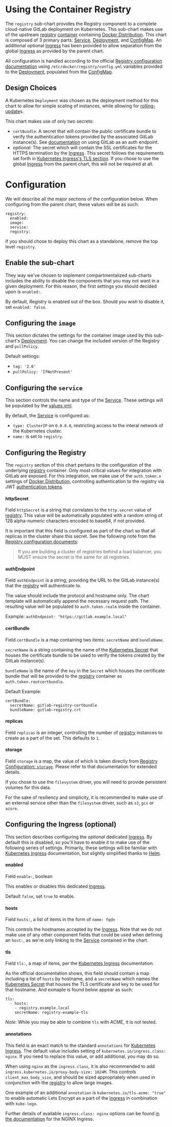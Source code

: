 # Using the Container Registry

The `registry` sub-chart provides the Registry component to a complete cloud-native
GitLab deployment on Kubernetes. This sub-chart makes use of the upstream [registry][]
[container][docker-distribution-library] containing [Docker Distribution][docker-distribution]. This chart is composed of 3 primary parts: [Service][], [Deployment][], and [ConfigMap][]. An additional optional [Ingress][] has been
provided to allow separation from the global [Ingress](../README.md#ingress) as provided by the parent chart.

All configuration is handled according to the official [Registry configuration documentation][docker-distribution-config-docs]
using `/etc/docker/registry/config.yml` variables provided to the [Deployment][], populated from the [ConfigMap][].

## Design Choices

A Kubernetes `Deployment` was chosen as the deployment method for this chart to
allow for simple scaling of instances, while allowing for [rolling-update](https://kubernetes.io/docs/user-guide/kubectl/v1.7/#rolling-update)s.

This chart makes use of only two secrets:
- `certBundle`: A secret that will contain the public certificate bundle to verify
the authentication tokens provided by the associated GitLab instance(s). See
[documentation](https://docs.gitlab.com/ee/administration/container_registry.html#disable-container-registry-but-use-gitlab-as-an-auth-endpoint) on using GitLab as an auth endpoint.
- *optional*: The secret which will contain the SSL certificates for the HTTPS
termination by the [Ingress][]. This secret follows the requirements set forth in
[Kubernetes Ingress's TLS section][kubernetes-ingress]. If you chose to use
the global [Ingress](../README.md#ingress) from the parent chart, this will not
be required at all.

# Configuration

We will describe all the major sections of the configuration below. When configuring from the parent chart, these values will be as such:

```
registry:
  enabled:
  image:
  service:
  registry:
```

If you should chose to deploy this chart as a standalone, remove the top level `registry`.

## Enable the sub-chart

They way we've chosen to implement compartmentalized sub-charts includes the ability to disable the components that you may not want in a given deployment. For this reason, the first settings you should decided upon is `enabled:`.

By default, Registry is enabled out of the box. Should you wish to disable it,
set `enabled: false`.

## Configuring the `image`

This section dictates the settings for the container image used by this sub-chart's [Deployment][]. You can change the included version of the Registry and `pullPolicy`.

Default settings:
- `tag: '2.6'`
- `pullPolicy: 'IfNotPresent'`

## Configuring the `service`

This section controls the name and type of the [Service][]. These settings will
be populated by the [values.yml][].

By default, the [Service][] is configured as:
- `type: ClusterIP` on `0.0.0.0`, restricting access to the interal network of the Kubernetes cluster.
- `name:` is set to `registry`.

## Configuring the Registry

The `registry` section of this chart pertains to the configuration of the underlying
[registry][] container. Only most critical values for integration with GitLab are
exposed. For this integration, we make use of the `auth.token.x` settings of
[Docker Distribution][docker-distribution], controlling authentication to the registry via JWT
 [authentication tokens](https://docs.docker.com/registry/spec/auth/token/).

#### httpSecret

Field `httpSecret` is a string that correlates to the `http.secret` value of [registry][]. This value will be automatically populated with a random
string of 128 alpha-numeric characters encoded to base64, if not provided.

It is important that this field is configured as part of the chart so that all
replicas in the cluster share this secret. See the following note from the [Registry configuration documents][docker-distribution-config-docs]:

> If you are building a cluster of registries behind a load balancer, you MUST ensure the secret is the same for all registries.

#### authEndpoint

Field `authEndpoint` is a string, providing the URL to the GitLab instance(s) that the [registry][] will authenticate to.

The value should include the protocol and hostname only. The chart template will automatically append the necessary request path. The resulting value will be populated to `auth.token.realm` inside the container.

Example: `authEndpoint: "https://gitlab.example.local"`

#### certBundle

Field `certBundle` is a map containing two items: `secretName` and `bundleName`.

`secretName` is a string containing the name of the [Kubernetes Secret][kubernetes-secret] that houses the certificate bundle to be used to verify the tokens created by the GitLab instance(s).

`bundleName` is the name of the `key` in the `Secret` which houses the certificate
bundle that will be provided to the [registry][] container as `auth.token.rootcertbundle`.

Default Example:
```
certBundle:
  secretName: gitlab-registry-certbundle
  bundleName: gitlab-registry.crt
```

#### replicas

Field `replicas` is an integer, controlling the number of [registry][] instances to create as a part of the set. This defaults to `1`.

#### storage

Field `storage` is a map, the value of which is taken directly from [Registry Configuration: `storage`](https://docs.docker.com/registry/configuration/#storage). Please refer to that documentation for extended details.

If you chose to use the `filesystem` driver, you will need to provide persistent volumes for this data.

For the sake of resiliency and simplicity, it is recommended to make use of an
external service other than the `filesystem` driver, such as `s3`, `gcs` or `azure`.

## Configuring the Ingress (optional)

This section describes configuring the *optional* dedicated [Ingress][]. By default this is disabled, so you'll have to enable it to make use of the following series of settings. Primarily, these settings will be familiar with [Kubernetes Ingress][kubernetes-ingress] documentation, but slightly simplified thanks to [Helm][helm].

#### enabled

Field `enable:`, boolean

This enables or disables this dedicated [Ingress][].

Default `false`, set `true` to enable.

#### hosts

Field `hosts:`, a list of items in the form of `name: fqdn`

This controls the hostnames accepted by the [Ingress][]. Note that we do not make
use of any other component fields that could be used when defining an `host:`, as
we're only linking to the [Service][] contained in the chart.

#### tls

Field `tls:`, a map of items, per the [Kubernetes Ingress][kubernetes-ingress] documentation.

As the official documentation shows, this field should contain a map including a
list of `hosts` by hostname, and a `secretName` which names the [Kubernetes Secret][kubernetes-secret]
that houses the TLS certificate and key to be used for that hostname. And exmaple
is found below appear as such:
```
tls:
  - hosts:
    - registry.example.local
    secretName: registry-example-tls
```

*Note:* While you may be able to combine `tls` with ACME, it is not tested.

#### annotations

This field is an exact match to the standard `annotations` for [Kubernetes Ingress][kubernetes-ingress].
The default value includes setting of `kubernetes.io/ingress.class: nginx`.
If you need to replace this value, or add additional, you may do so.

When using `nginx` as the `ingress.class`, it is also recommended to add
`ingress.kubernetes.io/proxy-body-size: 1024M`. This controls `client_max_body_size`,
and should be sized appropriately when used in conjunction with the [registry][]
to allow large images.

One example of an additional `annotation` is `kubernetes.io/tls-acme: "true"`
to enable automatic Lets Encrypt as a part of the [Ingress][] in combination with  `kube-lego`.

Further details of available `ingress.class: nginx` options can be found
[in the documentation][kubernetes-ingress-nginx-configuration] for the NGINX Ingress.



[registry]: https://hub.docker.com/_/registry/
[docker-distribution]: https://github.com/docker/distribution
[docker-distribution-library]: https://github.com/docker/distribution-library-image
[docker-distribution-config-docs]: https://docs.docker.com/registry/configuration

[Service]: ../../charts/registry/templates/service.yaml
[Deployment]: ../../charts/registry/templates/deployment.yaml
[ConfigMap]: ../../charts/registry/templates/registry-configmap.yaml
[Ingress]: ../../charts/registry/templates/ingress.yaml
[values.yml]: ../../charts/registry/values.yml

[kubernetes-ingress]: https://kubernetes.io/docs/concepts/services-networking/ingress/#tls
[kubernetes-secret]: https://kubernetes.io/docs/concepts/configuration/secret/
[helm]: https://helm.sh
[kubernetes-ingress-nginx-configuration]: https://github.com/kubernetes/ingress/blob/master/controllers/nginx/configuration.md
